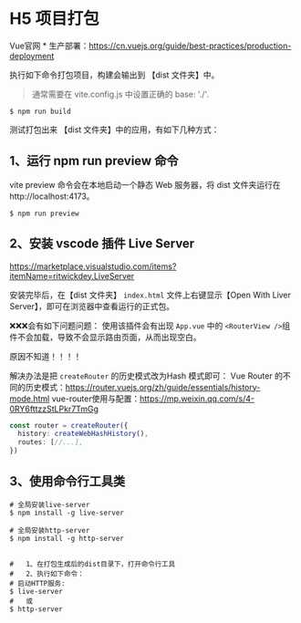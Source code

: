 # H5 项目打包

Vue官网 * 生产部署：<https://cn.vuejs.org/guide/best-practices/production-deployment>

执行如下命令打包项目，构建会输出到 【dist 文件夹】中。
> 通常需要在 vite.config.js 中设置正确的 base: './'.

```shell
$ npm run build
```

测试打包出来 【dist 文件夹】中的应用，有如下几种方式：

## 1、运行 npm run preview 命令

vite preview 命令会在本地启动一个静态 Web 服务器，将 dist 文件夹运行在 http://localhost:4173。

```shell
$ npm run preview
```

## 2、安装 vscode 插件 Live Server 
<https://marketplace.visualstudio.com/items?itemName=ritwickdey.LiveServer>

安装完毕后，在【dist 文件夹】 `index.html` 文件上右键显示【Open With Liver Server】，即可在浏览器中查看运行的正式包。

❌❌❌会有如下问题问题：
使用该插件会有出现 `App.vue` 中的 `<RouterView />`组件不会加载，导致不会显示路由页面，从而出现空白。

原因不知道！！！！

解决办法是把 `createRouter` 的历史模式改为Hash 模式即可：
Vue Router 的不同的历史模式：<https://router.vuejs.org/zh/guide/essentials/history-mode.html>
vue-router使用与配置：<https://mp.weixin.qq.com/s/4-0RY6fttzzStLPkr7TmGg>
```ts
const router = createRouter({
  history: createWebHashHistory(),
  routes: [//...],
})
```

## 3、使用命令行工具类
```shell
# 全局安装live-server
$ npm install -g live-server

# 全局安装http-server
$ npm install -g http-server


#	1、在打包生成后的dist目录下，打开命令行工具
#	2、执行如下命令：
# 启动HTTP服务:
$ live-server 
#	或
$ http-server 
```
